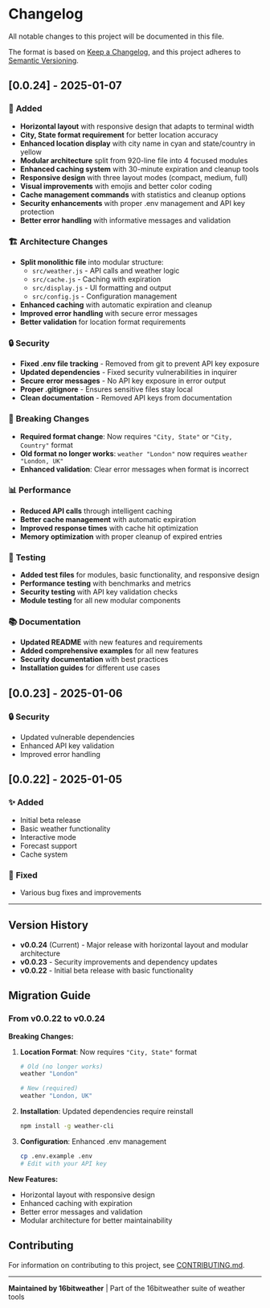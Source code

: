 # Changelog

All notable changes to this project will be documented in this file.

The format is based on [Keep a Changelog](https://keepachangelog.com/en/1.0.0/),
and this project adheres to [Semantic Versioning](https://semver.org/spec/v2.0.0.html).

## [0.0.24] - 2025-01-07

### 🎨 **Added**
- **Horizontal layout** with responsive design that adapts to terminal width
- **City, State format requirement** for better location accuracy
- **Enhanced location display** with city name in cyan and state/country in yellow
- **Modular architecture** split from 920-line file into 4 focused modules
- **Enhanced caching system** with 30-minute expiration and cleanup tools
- **Responsive design** with three layout modes (compact, medium, full)
- **Visual improvements** with emojis and better color coding
- **Cache management commands** with statistics and cleanup options
- **Security enhancements** with proper .env management and API key protection
- **Better error handling** with informative messages and validation

### 🏗️ **Architecture Changes**
- **Split monolithic file** into modular structure:
  - `src/weather.js` - API calls and weather logic
  - `src/cache.js` - Caching with expiration
  - `src/display.js` - UI formatting and output
  - `src/config.js` - Configuration management
- **Enhanced caching** with automatic expiration and cleanup
- **Improved error handling** with secure error messages
- **Better validation** for location format requirements

### 🔒 **Security**
- **Fixed .env file tracking** - Removed from git to prevent API key exposure
- **Updated dependencies** - Fixed security vulnerabilities in inquirer
- **Secure error messages** - No API key exposure in error output
- **Proper .gitignore** - Ensures sensitive files stay local
- **Clean documentation** - Removed API keys from documentation

### 🎯 **Breaking Changes**
- **Required format change**: Now requires `"City, State"` or `"City, Country"` format
- **Old format no longer works**: `weather "London"` now requires `weather "London, UK"`
- **Enhanced validation**: Clear error messages when format is incorrect

### 📊 **Performance**
- **Reduced API calls** through intelligent caching
- **Better cache management** with automatic expiration
- **Improved response times** with cache hit optimization
- **Memory optimization** with proper cleanup of expired entries

### 🧪 **Testing**
- **Added test files** for modules, basic functionality, and responsive design
- **Performance testing** with benchmarks and metrics
- **Security testing** with API key validation checks
- **Module testing** for all new modular components

### 📚 **Documentation**
- **Updated README** with new features and requirements
- **Added comprehensive examples** for all new features
- **Security documentation** with best practices
- **Installation guides** for different use cases

## [0.0.23] - 2025-01-06

### 🔒 **Security**
- Updated vulnerable dependencies
- Enhanced API key validation
- Improved error handling

## [0.0.22] - 2025-01-05

### ✨ **Added**
- Initial beta release
- Basic weather functionality
- Interactive mode
- Forecast support
- Cache system

### 🐛 **Fixed**
- Various bug fixes and improvements

---

## Version History

- **v0.0.24** (Current) - Major release with horizontal layout and modular architecture
- **v0.0.23** - Security improvements and dependency updates
- **v0.0.22** - Initial beta release with basic functionality

## Migration Guide

### From v0.0.22 to v0.0.24

**Breaking Changes:**
1. **Location Format**: Now requires `"City, State"` format
   ```bash
   # Old (no longer works)
   weather "London"
   
   # New (required)
   weather "London, UK"
   ```

2. **Installation**: Updated dependencies require reinstall
   ```bash
   npm install -g weather-cli
   ```

3. **Configuration**: Enhanced .env management
   ```bash
   cp .env.example .env
   # Edit with your API key
   ```

**New Features:**
- Horizontal layout with responsive design
- Enhanced caching with expiration
- Better error messages and validation
- Modular architecture for better maintainability

## Contributing

For information on contributing to this project, see [CONTRIBUTING.md](CONTRIBUTING.md).

---

**Maintained by 16bitweather** | Part of the 16bitweather suite of weather tools